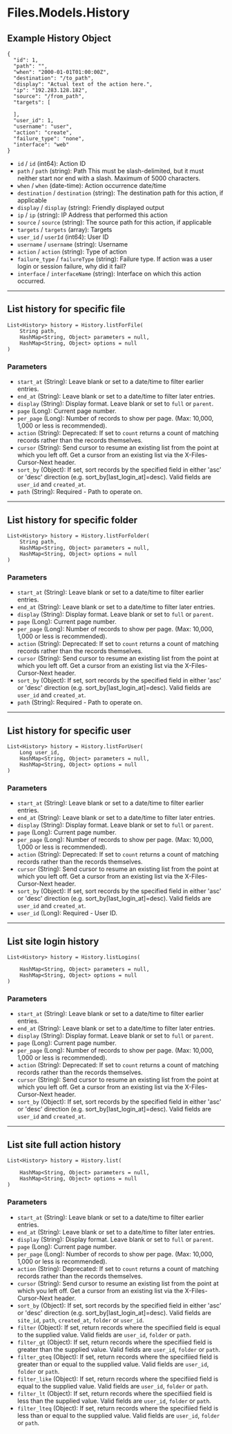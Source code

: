 # Files.Models.History

## Example History Object

```
{
  "id": 1,
  "path": "",
  "when": "2000-01-01T01:00:00Z",
  "destination": "/to_path",
  "display": "Actual text of the action here.",
  "ip": "192.283.128.182",
  "source": "/from_path",
  "targets": [

  ],
  "user_id": 1,
  "username": "user",
  "action": "create",
  "failure_type": "none",
  "interface": "web"
}
```

* `id` / `id`  (int64): Action ID
* `path` / `path`  (string): Path This must be slash-delimited, but it must neither start nor end with a slash. Maximum of 5000 characters.
* `when` / `when`  (date-time): Action occurrence date/time
* `destination` / `destination`  (string): The destination path for this action, if applicable
* `display` / `display`  (string): Friendly displayed output
* `ip` / `ip`  (string): IP Address that performed this action
* `source` / `source`  (string): The source path for this action, if applicable
* `targets` / `targets`  (array): Targets
* `user_id` / `userId`  (int64): User ID
* `username` / `username`  (string): Username
* `action` / `action`  (string): Type of action
* `failure_type` / `failureType`  (string): Failure type.  If action was a user login or session failure, why did it fail?
* `interface` / `interfaceName`  (string): Interface on which this action occurred.


---

## List history for specific file

```
List<History> history = History.listForFile(
    String path, 
    HashMap<String, Object> parameters = null,
    HashMap<String, Object> options = null
)
```

### Parameters

* `start_at` (String): Leave blank or set to a date/time to filter earlier entries.
* `end_at` (String): Leave blank or set to a date/time to filter later entries.
* `display` (String): Display format. Leave blank or set to `full` or `parent`.
* `page` (Long): Current page number.
* `per_page` (Long): Number of records to show per page.  (Max: 10,000, 1,000 or less is recommended).
* `action` (String): Deprecated: If set to `count` returns a count of matching records rather than the records themselves.
* `cursor` (String): Send cursor to resume an existing list from the point at which you left off.  Get a cursor from an existing list via the X-Files-Cursor-Next header.
* `sort_by` (Object): If set, sort records by the specified field in either 'asc' or 'desc' direction (e.g. sort_by[last_login_at]=desc). Valid fields are `user_id` and `created_at`.
* `path` (String): Required - Path to operate on.


---

## List history for specific folder

```
List<History> history = History.listForFolder(
    String path, 
    HashMap<String, Object> parameters = null,
    HashMap<String, Object> options = null
)
```

### Parameters

* `start_at` (String): Leave blank or set to a date/time to filter earlier entries.
* `end_at` (String): Leave blank or set to a date/time to filter later entries.
* `display` (String): Display format. Leave blank or set to `full` or `parent`.
* `page` (Long): Current page number.
* `per_page` (Long): Number of records to show per page.  (Max: 10,000, 1,000 or less is recommended).
* `action` (String): Deprecated: If set to `count` returns a count of matching records rather than the records themselves.
* `cursor` (String): Send cursor to resume an existing list from the point at which you left off.  Get a cursor from an existing list via the X-Files-Cursor-Next header.
* `sort_by` (Object): If set, sort records by the specified field in either 'asc' or 'desc' direction (e.g. sort_by[last_login_at]=desc). Valid fields are `user_id` and `created_at`.
* `path` (String): Required - Path to operate on.


---

## List history for specific user

```
List<History> history = History.listForUser(
    Long user_id, 
    HashMap<String, Object> parameters = null,
    HashMap<String, Object> options = null
)
```

### Parameters

* `start_at` (String): Leave blank or set to a date/time to filter earlier entries.
* `end_at` (String): Leave blank or set to a date/time to filter later entries.
* `display` (String): Display format. Leave blank or set to `full` or `parent`.
* `page` (Long): Current page number.
* `per_page` (Long): Number of records to show per page.  (Max: 10,000, 1,000 or less is recommended).
* `action` (String): Deprecated: If set to `count` returns a count of matching records rather than the records themselves.
* `cursor` (String): Send cursor to resume an existing list from the point at which you left off.  Get a cursor from an existing list via the X-Files-Cursor-Next header.
* `sort_by` (Object): If set, sort records by the specified field in either 'asc' or 'desc' direction (e.g. sort_by[last_login_at]=desc). Valid fields are `user_id` and `created_at`.
* `user_id` (Long): Required - User ID.


---

## List site login history

```
List<History> history = History.listLogins(
    
    HashMap<String, Object> parameters = null,
    HashMap<String, Object> options = null
)
```

### Parameters

* `start_at` (String): Leave blank or set to a date/time to filter earlier entries.
* `end_at` (String): Leave blank or set to a date/time to filter later entries.
* `display` (String): Display format. Leave blank or set to `full` or `parent`.
* `page` (Long): Current page number.
* `per_page` (Long): Number of records to show per page.  (Max: 10,000, 1,000 or less is recommended).
* `action` (String): Deprecated: If set to `count` returns a count of matching records rather than the records themselves.
* `cursor` (String): Send cursor to resume an existing list from the point at which you left off.  Get a cursor from an existing list via the X-Files-Cursor-Next header.
* `sort_by` (Object): If set, sort records by the specified field in either 'asc' or 'desc' direction (e.g. sort_by[last_login_at]=desc). Valid fields are `user_id` and `created_at`.


---

## List site full action history

```
List<History> history = History.list(
    
    HashMap<String, Object> parameters = null,
    HashMap<String, Object> options = null
)
```

### Parameters

* `start_at` (String): Leave blank or set to a date/time to filter earlier entries.
* `end_at` (String): Leave blank or set to a date/time to filter later entries.
* `display` (String): Display format. Leave blank or set to `full` or `parent`.
* `page` (Long): Current page number.
* `per_page` (Long): Number of records to show per page.  (Max: 10,000, 1,000 or less is recommended).
* `action` (String): Deprecated: If set to `count` returns a count of matching records rather than the records themselves.
* `cursor` (String): Send cursor to resume an existing list from the point at which you left off.  Get a cursor from an existing list via the X-Files-Cursor-Next header.
* `sort_by` (Object): If set, sort records by the specified field in either 'asc' or 'desc' direction (e.g. sort_by[last_login_at]=desc). Valid fields are `site_id`, `path`, `created_at`, `folder` or `user_id`.
* `filter` (Object): If set, return records where the specifiied field is equal to the supplied value. Valid fields are `user_id`, `folder` or `path`.
* `filter_gt` (Object): If set, return records where the specifiied field is greater than the supplied value. Valid fields are `user_id`, `folder` or `path`.
* `filter_gteq` (Object): If set, return records where the specifiied field is greater than or equal to the supplied value. Valid fields are `user_id`, `folder` or `path`.
* `filter_like` (Object): If set, return records where the specifiied field is equal to the supplied value. Valid fields are `user_id`, `folder` or `path`.
* `filter_lt` (Object): If set, return records where the specifiied field is less than the supplied value. Valid fields are `user_id`, `folder` or `path`.
* `filter_lteq` (Object): If set, return records where the specifiied field is less than or equal to the supplied value. Valid fields are `user_id`, `folder` or `path`.
